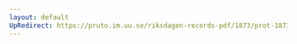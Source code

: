 ```yaml
---
layout: default
UpRedirect: https://pruto.im.uu.se/riksdagen-records-pdf/1873/prot-1873--fk--510/prot-1873--fk--510_021.pdf
---
```

